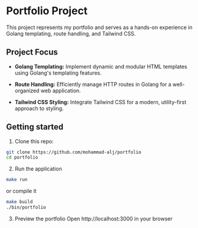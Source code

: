 # Portfolio Project

This project represents my portfolio and serves as a hands-on experience in Golang templating, route handling, and Tailwind CSS.

## Project Focus

-   **Golang Templating:**
    Implement dynamic and modular HTML templates using Golang's templating features.

-   **Route Handling:**
    Efficiently manage HTTP routes in Golang for a well-organized web application.

-   **Tailwind CSS Styling:**
    Integrate Tailwind CSS for a modern, utility-first approach to styling.

## Getting started

1. Clone this repo:

```bash
git clone https://github.com/mohammad-alj/portfolio
cd portfolio
```

2. Run the application

```bash
make run
```

or compile it

```bash
make build
./bin/portfolio
```

3. Preview the portfolio
   Open http://localhost:3000 in your browser
